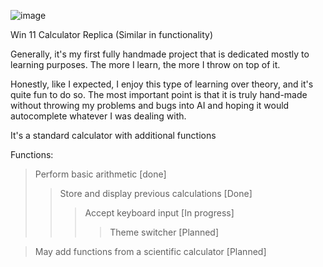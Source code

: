 ![image](https://github.com/user-attachments/assets/72669e44-70ba-4025-967a-92cf27040df0)



Win 11 Calculator Replica (Similar in functionality)

Generally, it's my first fully handmade project that is dedicated mostly to learning purposes. 
The more I learn, the more I throw on top of it.

Honestly, like I expected, I enjoy this type of learning over theory, and it's quite fun to do so.
The most important point is that it is truly hand-made without throwing my problems and bugs into AI and hoping it would autocomplete whatever I was dealing with. 

It's a standard calculator with additional functions

Functions:


>  Perform basic arithmetic [done]
>> Store and display previous calculations [Done]
>>>  Accept keyboard input [In progress]
>>>>  Theme switcher [Planned]

> May add functions from a scientific calculator [Planned]
